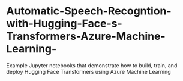 # Automatic-Speech-Recogntion-with-Hugging-Face-s-Transformers-Azure-Machine-Learning-
Example Jupyter notebooks that demonstrate how to build, train, and deploy Hugging Face Transformers using Azure Machine Learning
